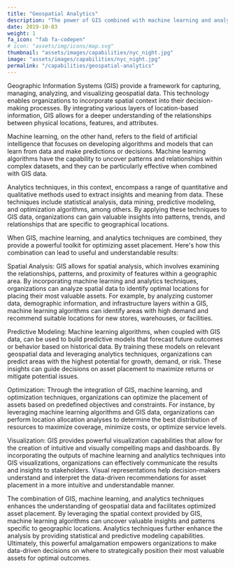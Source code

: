 ```yaml
---
title: "Geospatial Analytics"
description: "The power of GIS combined with machine learning and analytics techniques leads to incredibly useful and understandable results that give insight into where to place your most valuable assets."
date: 2019-10-03
weight: 1
fa_icon: "fab fa-codepen"
# icon: "assets/img/icons/map.svg"
thumbnail: "assets/images/capabilities/nyc_night.jpg"
image: "assets/images/capabilities/nyc_night.jpg"
permalink: "/capabilities/geospatial-analytics"
---
```


Geographic Information Systems (GIS) provide a framework for capturing, managing, analyzing, and visualizing geospatial data. This technology enables organizations to incorporate spatial context into their decision-making processes. By integrating various layers of location-based information, GIS allows for a deeper understanding of the relationships between physical locations, features, and attributes.

Machine learning, on the other hand, refers to the field of artificial intelligence that focuses on developing algorithms and models that can learn from data and make predictions or decisions. Machine learning algorithms have the capability to uncover patterns and relationships within complex datasets, and they can be particularly effective when combined with GIS data.

Analytics techniques, in this context, encompass a range of quantitative and qualitative methods used to extract insights and meaning from data. These techniques include statistical analysis, data mining, predictive modeling, and optimization algorithms, among others. By applying these techniques to GIS data, organizations can gain valuable insights into patterns, trends, and relationships that are specific to geographical locations.

When GIS, machine learning, and analytics techniques are combined, they provide a powerful toolkit for optimizing asset placement. Here's how this combination can lead to useful and understandable results:

Spatial Analysis: GIS allows for spatial analysis, which involves examining the relationships, patterns, and proximity of features within a geographic area. By incorporating machine learning and analytics techniques, organizations can analyze spatial data to identify optimal locations for placing their most valuable assets. For example, by analyzing customer data, demographic information, and infrastructure layers within a GIS, machine learning algorithms can identify areas with high demand and recommend suitable locations for new stores, warehouses, or facilities.

Predictive Modeling: Machine learning algorithms, when coupled with GIS data, can be used to build predictive models that forecast future outcomes or behavior based on historical data. By training these models on relevant geospatial data and leveraging analytics techniques, organizations can predict areas with the highest potential for growth, demand, or risk. These insights can guide decisions on asset placement to maximize returns or mitigate potential issues.

Optimization: Through the integration of GIS, machine learning, and optimization techniques, organizations can optimize the placement of assets based on predefined objectives and constraints. For instance, by leveraging machine learning algorithms and GIS data, organizations can perform location allocation analyses to determine the best distribution of resources to maximize coverage, minimize costs, or optimize service levels.

Visualization: GIS provides powerful visualization capabilities that allow for the creation of intuitive and visually compelling maps and dashboards. By incorporating the outputs of machine learning and analytics techniques into GIS visualizations, organizations can effectively communicate the results and insights to stakeholders. Visual representations help decision-makers understand and interpret the data-driven recommendations for asset placement in a more intuitive and understandable manner.

The combination of GIS, machine learning, and analytics techniques enhances the understanding of geospatial data and facilitates optimized asset placement. By leveraging the spatial context provided by GIS, machine learning algorithms can uncover valuable insights and patterns specific to geographic locations. Analytics techniques further enhance the analysis by providing statistical and predictive modeling capabilities. Ultimately, this powerful amalgamation empowers organizations to make data-driven decisions on where to strategically position their most valuable assets for optimal outcomes.
